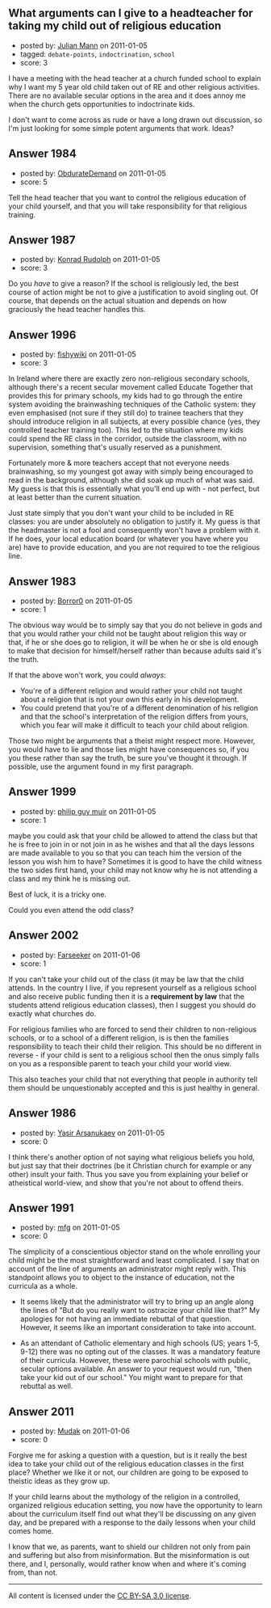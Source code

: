 ## What arguments can I give to a headteacher for taking my child out of religious education

- posted by: [Julian Mann](https://stackexchange.com/users/-1/569-julian-mann) on 2011-01-05
- tagged: `debate-points`, `indoctrination`, `school`
- score: 3

I have a meeting with the head teacher at a church funded school to explain why I want my 5 year old child taken out of RE and other religious activities. There are no available secular options in the area and it does annoy me when the church gets opportunities to indoctrinate kids. 

I don't want to come across as rude or have a long drawn out discussion, so I'm just looking for some simple potent arguments that work. Ideas?


## Answer 1984

- posted by: [ObdurateDemand](https://stackexchange.com/users/-1/524-obduratedemand) on 2011-01-05
- score: 5

Tell the head teacher that you want to control the religious education of your child yourself, and that you will take responsibility for that religious training.


## Answer 1987

- posted by: [Konrad Rudolph](https://stackexchange.com/users/-1/82-konrad-rudolph) on 2011-01-05
- score: 3

Do you *have* to give a reason? If the school is religiously led, the best course of action might be not to give a justification to avoid singling out. Of course, that depends on the actual situation and depends on how graciously the head teacher handles this.


## Answer 1996

- posted by: [fishywiki](https://stackexchange.com/users/-1/722-fishywiki) on 2011-01-05
- score: 3

In Ireland where there are exactly zero non-religious secondary schools, although there's a recent secular movement called Educate Together that provides this for primary schools, my kids had to go through the entire system avoiding the brainwashing techniques of the Catholic system: they even emphasised (not sure if they still do) to trainee teachers that they should introduce religion in all subjects, at every possible chance (yes, they controlled teacher training too). This led to the situation where my kids could spend the RE class in the corridor, outside the classroom, with no supervision, something that's usually reserved as a punishment.

Fortunately more & more teachers accept that not everyone needs brainwashing, so my youngest got away with simply being encouraged to read in the background, although she did soak up much of what was said. My guess is that this is essentially what you'll end up with - not perfect, but at least better than the current situation.

Just state simply that you don't want your child to be included in RE classes: you are under absolutely no obligation to justify it. My guess is that the headmaster is not a fool and consequently won't have a problem with it. If he does, your local education board (or whatever you have where you are) have to provide education, and you are not required to toe the religious line.


## Answer 1983

- posted by: [Borror0](https://stackexchange.com/users/-1/484-borror0) on 2011-01-05
- score: 1

The obvious way would be to simply say that you do not believe in gods and that you would rather your child not be taught about religion this way or that, if he or she does go to religion, it will be when he or she is old enough to make that decision for himself/herself rather than because adults said it's the truth.

If that the above won't work, you could *always*:

 - You're of a different religion and would rather your child not taught about a religion that is not your own this early in his development. 
 - You could pretend that you're of a different denomination of his religion and that the school's interpretation of the religion differs from yours, which you fear will make it difficult to teach your child about religion.

Those two might be arguments that a theist might respect more. However, you would have to lie and those lies might have consequences so, if you you these rather than say the truth, be sure you've thought it through. If possible, use the argument found in my first paragraph.


## Answer 1999

- posted by: [philip guy muir](https://stackexchange.com/users/-1/182-philip-guy-muir) on 2011-01-05
- score: 1

maybe you could ask that your child be allowed to attend the class but that he is free to join in or not join in as he wishes and that all the days lessons are made available to you so that you can teach him the version of the lesson you wish him to have? Sometimes it is good to have the child witness the two sides first hand, your child may not know why he is not attending a class and my think he is missing out.

Best of luck, it is a tricky one.

Could you even attend the odd class?


## Answer 2002

- posted by: [Farseeker](https://stackexchange.com/users/-1/712-farseeker) on 2011-01-06
- score: 1

If you can't take your child out of the class (it may be law that the child attends. In the country I live, if you represent yourself as a religious school and also receive public funding then it is a **requirement by law** that the students attend religious education classes), then I suggest you should do exactly what churches do.

For religious families who are forced to send their children to non-religious schools, or to a school of a different religion, is is then the families responsibility to teach their child their religion. This should be no different in reverse - if your child is sent to a religious school then the onus simply falls on you as a responsible parent to teach your child your world view.

This also teaches your child that not everything that people in authority tell them should be unquestionably accepted and this is just healthy in general.


## Answer 1986

- posted by: [Yasir Arsanukaev](https://stackexchange.com/users/-1/197-yasir-arsanukaev) on 2011-01-05
- score: 0

I think there's another option of not saying what religious beliefs you hold, but just say that their doctrines (be it Christian church for example or any other) insult your faith. Thus you save you from explaining your belief or atheistical world-view, and show that you're not about to offend theirs.


## Answer 1991

- posted by: [mfg](https://stackexchange.com/users/-1/135-mfg) on 2011-01-05
- score: 0

The simplicity of a conscientious objector stand on the whole enrolling your child might be the most straightforward and least complicated. I say that on account of the line of arguments an administrator might reply with. This standpoint allows you to object to the instance of education, not the curricula as a whole.

 - It seems likely that the administrator will try to bring up an angle along the lines of "But do you really want to ostracize your child like that?" My apologies for not having an immediate rebuttal of that question. However, it seems like an important consideration to take into account.

 - As an attendant of Catholic elementary and high schools (US; years 1-5, 9-12) there was no opting out of the classes. It was a mandatory feature of their curricula. However, these were parochial schools with public, secular options available. An answer to your request would run, "then take your kid out of our school." You might want to prepare for that rebuttal as well.


## Answer 2011

- posted by: [Mudak](https://stackexchange.com/users/-1/205-mudak) on 2011-01-06
- score: 0

Forgive me for asking a question with a question, but is it really the best idea to take your child out of the religious education classes in the first place?  Whether we like it or not, our children are going to be exposed to theistic ideas as they grow up.  

If your child learns about the mythology of the religion in a controlled, organized religious education setting, you now have the opportunity to learn about the curriculum itself find out what they'll be discussing on any given day, and be prepared with a response to the daily lessons when your child comes home.  

I know that we, as parents, want to shield our children not only from pain and suffering but also from misinformation.  But the misinformation is out there, and I, personally, would rather know when and where it's coming from, than not.  



---

All content is licensed under the [CC BY-SA 3.0 license](https://creativecommons.org/licenses/by-sa/3.0/).
